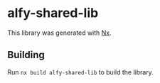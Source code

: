 # alfy-shared-lib

This library was generated with [Nx](https://nx.dev).

## Building

Run `nx build alfy-shared-lib` to build the library.
